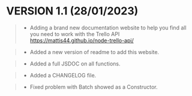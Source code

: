 # VERSION 1.1 (28/01/2023)

> - Adding a brand new documentation website to help you find all you need to work with the Trello API
  https://mattis44.github.io/node-trello-api/


> - Added a new version of readme to add this website.


> - Added a full JSDOC on all functions.


> - Added a CHANGELOG file.


> - Fixed problem with Batch showed as a Constructor.